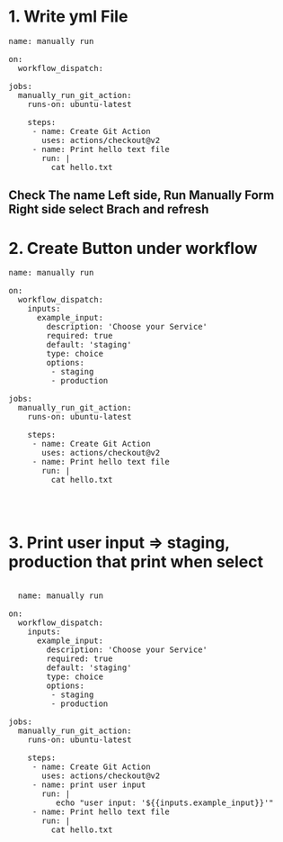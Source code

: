# 1. Write yml File 
<pre>
name: manually run

on:
  workflow_dispatch:

jobs:
  manually_run_git_action:
    runs-on: ubuntu-latest

    steps:
     - name: Create Git Action
       uses: actions/checkout@v2
     - name: Print hello text file
       run: |
         cat hello.txt
</pre>
## Check The name Left side, Run Manually Form Right side select Brach and refresh

# 2. Create Button under workflow 
<pre>
name: manually run

on:
  workflow_dispatch:
    inputs:
      example_input:
        description: 'Choose your Service'
        required: true
        default: 'staging'
        type: choice
        options:
         - staging
         - production

jobs:
  manually_run_git_action:
    runs-on: ubuntu-latest

    steps:
     - name: Create Git Action
       uses: actions/checkout@v2
     - name: Print hello text file
       run: |
         cat hello.txt

  
  
</pre>
# 3. Print user input => staging, production that print when select 
<pre>

  name: manually run

on:
  workflow_dispatch:
    inputs:
      example_input:
        description: 'Choose your Service'
        required: true
        default: 'staging'
        type: choice
        options:
         - staging
         - production

jobs:
  manually_run_git_action:
    runs-on: ubuntu-latest

    steps:
     - name: Create Git Action
       uses: actions/checkout@v2
     - name: print user input
       run: |
          echo "user input: '${{inputs.example_input}}'"
     - name: Print hello text file
       run: |
         cat hello.txt

  
</pre>
